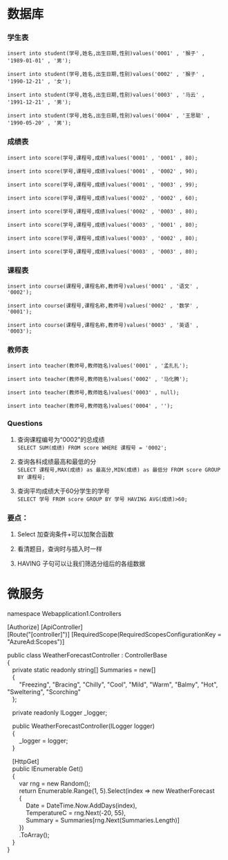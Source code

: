 # 数据库

### 学生表
`insert into student(学号,姓名,出生日期,性别)values('0001' , '猴子' , '1989-01-01' , '男');`

`insert into student(学号,姓名,出生日期,性别)values('0002' , '猴子' , '1990-12-21' , '女');`

`insert into student(学号,姓名,出生日期,性别)values('0003' , '马云' , '1991-12-21' , '男');`

`insert into student(学号,姓名,出生日期,性别)values('0004' , '王思聪' , '1990-05-20' , '男');`

### 成绩表
`insert into score(学号,课程号,成绩)values('0001' , '0001' , 80);`

`insert into score(学号,课程号,成绩)values('0001' , '0002' , 90);`

`insert into score(学号,课程号,成绩)values('0001' , '0003' , 99);`

`insert into score(学号,课程号,成绩)values('0002' , '0002' , 60);`

`insert into score(学号,课程号,成绩)values('0002' , '0003' , 80);`

`insert into score(学号,课程号,成绩)values('0003' , '0001' , 80);`

`insert into score(学号,课程号,成绩)values('0003' , '0002' , 80);`

`insert into score(学号,课程号,成绩)values('0003' , '0003' , 80);`

### 课程表
`insert into course(课程号,课程名称,教师号)values('0001' , '语文' , '0002');`

`insert into course(课程号,课程名称,教师号)values('0002' , '数学' , '0001');`

`insert into course(课程号,课程名称,教师号)values('0003' , '英语' , '0003');`

### 教师表
`insert into teacher(教师号,教师姓名)values('0001' , '孟扎扎');`

`insert into teacher(教师号,教师姓名)values('0002' , '马化腾');`

`insert into teacher(教师号,教师姓名)values('0003' , null);`

`insert into teacher(教师号,教师姓名)values('0004' , '');`

### Questions
1. 查询课程编号为“0002”的总成绩    
`SELECT SUM(成绩) FROM score WHERE 课程号 = '0002';`

2. 查询各科成绩最高和最低的分     
`SELECT 课程号,MAX(成绩) as 最高分,MIN(成绩) as 最低分 FROM score GROUP BY 课程号;`

3. 查询平均成绩大于60分学生的学号   
`SELECT 学号 FROM score GROUP BY 学号 HAVING AVG(成绩)>60;`

### 要点：
1. Select 加查询条件+可以加聚合函数

2. 看清题目，查询时与插入时一样

3. HAVING 子句可以让我们筛选分组后的各组数据

# 微服务

namespace Webapplication1.Controllers

[Authorize]
[ApiController]    
[Route("[controller]")]
[RequiredScope(RequiredScopesConfigurationKey = "AzureAd:Scopes")]

public class WeatherForecastController : ControllerBase    
{     
    private static readonly string[] Summaries = new[]    
    {     
        "Freezing", "Bracing", "Chilly", "Cool", "Mild", "Warm", "Balmy", "Hot", "Sweltering", "Scorching"     
    };     
     
    private readonly ILogger<WeatherForecastController> _logger;     
      
    public WeatherForecastController(ILogger<WeatherForecastController> logger)     
    {    
        _logger = logger;     
    }     
    
    [HttpGet]     
    public IEnumerable<WeatherForecast> Get()     
    {     
        var rng = new Random();     
        return Enumerable.Range(1, 5).Select(index => new WeatherForecast    
        {     
            Date = DateTime.Now.AddDays(index),    
            TemperatureC = rng.Next(-20, 55),    
            Summary = Summaries[rng.Next(Summaries.Length)]    
        })    
        .ToArray();    
    }    
}    


